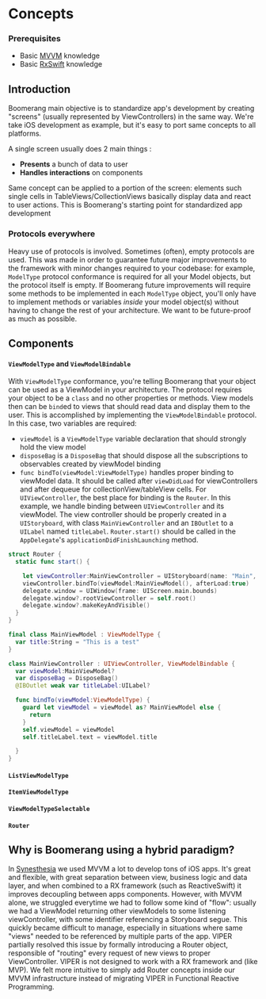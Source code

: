 # Concepts

### Prerequisites
- Basic [MVVM](docs/MVVM.md) knowledge
- Basic [RxSwift](docs/rx.md) knowledge


## Introduction

Boomerang main objective is to standardize app's development by creating "screens" (usually represented by ViewControllers) in the same way. We're take iOS development as example, but it's easy to port same concepts to all platforms.

A single screen usually does 2 main things :
- **Presents** a bunch of data to user
- **Handles interactions** on components

Same concept can be applied to a portion of the screen: elements such single cells in TableViews/CollectionViews basically display data and react to user actions.
This is Boomerang's starting point for standardized app development

### Protocols everywhere

Heavy use of protocols is involved. Sometimes (often), empty protocols are used. This was made in order to guarantee future major improvements to the framework with minor changes required to your codebase: for example, `ModelType` protocol conformance is required for all your Model objects, but the protocol itself is empty.
If Boomerang future improvements will require some methods to be implemented in each `ModelType` object, you'll only have to implement methods or variables *inside* your model object(s) without having to change the rest of your architecture. We want to be future-proof as much as possible.

## Components
#### `ViewModelType` and `ViewModelBindable`

With `ViewModelType` conformance, you're telling Boomerang that your object can be used as a ViewModel in your architecture. The protocol requires your object to be a `class` and no other properties or methods.
View models then can be `bind`ed to views that should read data and display them to the user. This is accomplished by implementing the `ViewModelBindable` protocol.
In this case, two variables are required:
- `viewModel` is a `ViewModelType` variable declaration that should strongly hold the view model
- `disposeBag` is a `DisposeBag` that should dispose all the subscriptions to observables created by viewModel binding
- `func bindTo(viewModel:ViewModelType)` handles proper binding to viewModel data. It should be called after `viewDidLoad` for viewControllers and after dequeue for collectionView/tableView cells. For `UIViewController`, the best place for binding is the `Router`.
In this example, we handle binding between `UIViewController` and its viewModel. The view controller should be properly created in a `UIStoryboard`, with class `MainViewController` and an `IBOutlet` to a `UILabel` named `titleLabel`.
`Router.start()` should be called in the `AppDelegate`'s `applicationDidFinishLaunching` method.


```swift
struct Router {
  static func start() {

    let viewController:MainViewController = UIStoryboard(name: "Main", bundle: nil).instantiateViewController(withIdentifier: "mainViewController")
    viewController.bindTo(viewModel:MainViewModel(), afterLoad:true)
    delegate.window = UIWindow(frame: UIScreen.main.bounds)
    delegate.window?.rootViewController = self.root()    
    delegate.window?.makeKeyAndVisible()
  }
}

final class MainViewModel : ViewModelType {
  var title:String = "This is a test"
}

class MainViewController : UIViewController, ViewModelBindable {
  var viewModel:MainViewModel?
  var disposeBag = DisposeBag()
  @IBOutlet weak var titleLabel:UILabel?

  func bindTo(viewModel:ViewModelType) {
    guard let viewModel = viewModel as? MainViewModel else {
      return
    }
    self.viewModel = viewModel
    self.titleLabel.text = viewModel.title

  }
}

```

#### `ListViewModelType`

#### `ItemViewModelType`

#### `ViewModelTypeSelectable`

#### `Router`



## Why is Boomerang using a hybrid paradigm?

In [Synesthesia](http://www.synesthesia.it "Synesthesia") we used MVVM a lot to develop tons of iOS apps.
It's great and flexible, with great separation between view, business logic and data layer, and when combined to a RX framework (such as ReactiveSwift) it improves decoupling between apps components.
However, with MVVM alone, we struggled everytime we had to follow some kind of "flow": usually we had a ViewModel returning other viewModels to some listening viewController, with some identifier referencing a Storyboard segue.
This quickly became difficult to manage, especially in situations where same "views" needed to be referenced by multiple parts of the app.
VIPER partially resolved this issue by formally introducing a Router object, responsible of "routing" every request of new views to proper ViewController.
VIPER is not designed to work with a RX framework and (like MVP). We felt more intuitive to simply add Router concepts inside our MVVM infrastructure instead of migrating VIPER in Functional Reactive Programming.
